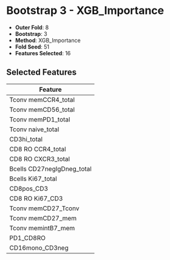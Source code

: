 # Bootstrap 3 - XGB_Importance

- **Outer Fold**: 8
- **Bootstrap**: 3
- **Method**: XGB_Importance
- **Fold Seed**: 51
- **Features Selected**: 16

## Selected Features

| Feature |
|---------|
| Tconv memCCR4_total |
| Tconv memCD56_total |
| Tconv memPD1_total |
| Tconv naive_total |
| CD3hi_total |
| CD8 RO CCR4_total |
| CD8 RO CXCR3_total |
| Bcells CD27negIgDneg_total |
| Bcells Ki67_total |
| CD8pos_CD3 |
| CD8  RO Ki67_CD3 |
| Tconv memCD27_Tconv |
| Tconv memCD27_mem |
| Tconv memintB7_mem |
| PD1_CD8RO |
| CD16mono_CD3neg |
